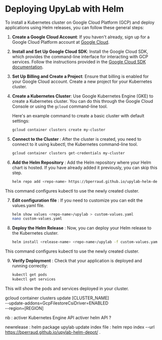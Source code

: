 # Deploying UpyLab with Helm

To install a Kubernetes cluster on Google Cloud Platform (GCP) and deploy applications using Helm releases, you can follow these general steps:

1. **Create a Google Cloud Account**: If you haven't already, sign up for a Google Cloud Platform account at [Google Cloud](https://cloud.google.com/).

2. **Install and Set Up Google Cloud SDK**: Install the Google Cloud SDK, which provides the command-line interface for interacting with GCP services. Follow the instructions provided in the [Google Cloud SDK documentation](https://cloud.google.com/sdk/docs/install).

3. **Set Up Billing and Create a Project**: Ensure that billing is enabled for your Google Cloud account. Create a new project for your Kubernetes cluster.

4. **Create a Kubernetes Cluster**: Use Google Kubernetes Engine (GKE) to create a Kubernetes cluster. You can do this through the Google Cloud Console or using the `gcloud` command-line tool.

   Here's an example command to create a basic cluster with default settings:

   ```bash
   gcloud container clusters create my-cluster
5. **Connect to the Cluster** : After the cluster is created, you need to connect to it using kubectl, the Kubernetes command-line tool.

	```bash
   gcloud container clusters get-credentials my-cluster
6. **Add the Helm Repository** : Add the Helm repository where your Helm chart is hosted. If you have already added it previously, you can skip this step.

	```bash
   helm repo add <repo-name> https://bperraud.github.io/upylab-helm-depot/
This command configures kubectl to use the newly created cluster.


7. **Edit configuration file** : If you need to customize you can edit the values.yaml file.

	```bash
	helm show values <repo-name>/upylab > custom-values.yaml
	nano custom-values.yaml
8. **Deploy the Helm Release** : Now, you can deploy your Helm release to the Kubernetes cluster.

	```bash
   helm install <release-name> <repo-name>/upylab -f custom-values.yaml
This command configures kubectl to use the newly created cluster.

9. **Verify Deployment** : Check that your application is deployed and running correctly:

	```bash
   kubectl get pods
   kubectl get services
This will show the pods and services deployed in your cluster.



gcloud container clusters update [CLUSTER_NAME] \
    --update-addons=GcpFilestoreCsiDriver=ENABLED \
    --region=[REGION]



nb : activer Kubernetes Engine API
activer helm API ?

newrelease : helm package upylab
update index file : helm repo index --url https://bperraud.github.io/upylab-helm-depot/ .
